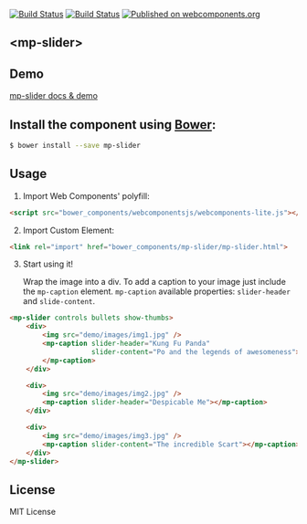[![Build Status](https://travis-ci.org/mpachnis/mp-slider.svg?branch=master)](https://travis-ci.org/mpachnis/mp-slider) [![Build Status](https://saucelabs.com/buildstatus/mpachnis)](https://saucelabs.com/beta/builds/bb74e5995c5b4accb63501628cd85dbf) [![Published on webcomponents.org](https://img.shields.io/badge/webcomponents.org-published-blue.svg)](https://www.webcomponents.org/element/mpachnis/mp-slider)


## &lt;mp-slider&gt;


## Demo

[mp-slider docs & demo](https://www.webcomponents.org/element/mpachnis/mp-slider)


## Install the component using [Bower](http://bower.io/):

```bash
$ bower install --save mp-slider
```

## Usage

1. Import Web Components' polyfill:

```html
<script src="bower_components/webcomponentsjs/webcomponents-lite.js"></script>
```

2. Import Custom Element:

```html
<link rel="import" href="bower_components/mp-slider/mp-slider.html">
```

3. Start using it!

    Wrap the image into a div. To add a caption to your image just include the `mp-caption` element. `mp-caption` available properties: `slider-header` and `slide-content`.

<!--
```
<custom-element-demo>
    <template>
        <script src="../webcomponentsjs/webcomponents-lite.js"></script>
        <link rel="import" href="mp-slider.html">
        <next-code-block></next-code-block>
    </template>
</custom-element-demo>
```
-->

```html
<mp-slider controls bullets show-thumbs>
    <div>
        <img src="demo/images/img1.jpg" />
        <mp-caption slider-header="Kung Fu Panda"
                    slider-content="Po and the legends of awesomeness">
        </mp-caption>
    </div>

    <div>
        <img src="demo/images/img2.jpg" />
        <mp-caption slider-header="Despicable Me"></mp-caption>
    </div>

    <div>
        <img src="demo/images/img3.jpg" />
        <mp-caption slider-content="The incredible Scart"></mp-caption>
    </div>
</mp-slider>
```

## License

MIT License
